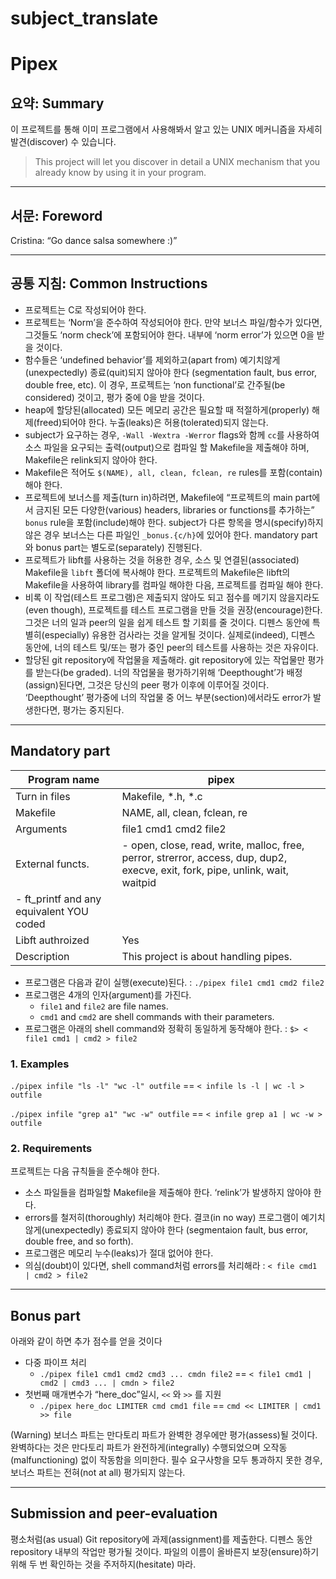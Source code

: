 # subject_translate

# Pipex

## 요약: Summary

이 프로젝트를 통해 이미 프로그램에서 사용해봐서 알고 있는 UNIX 메커니즘을 자세히 발견(discover) 수 있습니다.

> This project will let you discover in detail a UNIX mechanism that you already know by using it in your program.
> 

---

## 서문: Foreword

Cristina: “Go dance salsa somewhere :)”

---

## 공통 지침: Common Instructions

- 프로젝트는 C로 작성되어야 한다.
- 프로젝트는 ‘Norm’을 준수하여 작성되어야 한다. 만약 보너스 파일/함수가 있다면, 그것들도 ‘norm check’에 포함되어야 한다. 내부에 ‘norm error’가 있으면 0을 받을 것이다.
- 함수들은 ‘undefined behavior’를 제외하고(apart from) 예기치않게(unexpectedly) 종료(quit)되지 않아야 한다 (segmentation fault, bus error, double free, etc). 이 경우, 프로젝트는 ‘non functional’로 간주될(be considered) 것이고, 평가 중에 0을 받을 것이다.
- heap에 할당된(allocated) 모든 메모리 공간은 필요할 때 적절하게(properly) 해제(freed)되어야 한다. 누출(leaks)은 허용(tolerated)되지 않는다.
- subject가 요구하는 경우, `-Wall -Wextra -Werror` flags와 함께 `cc`를 사용하여 소스 파일을 요구되는 출력(output)으로 컴파일 할 Makefile을 제출해야 하며, Makefile은 relink되지 않아야 한다.
- Makefile은 적어도 `$(NAME), all, clean, fclean, re` rules를 포함(contain)해야 한다.
- 프로젝트에 보너스를 제출(turn in)하려면, Makefile에 “프로젝트의 main part에서 금지된 모든 다양한(various) headers, libraries or functions를 추가하는” `bonus` rule을 포함(include)해야 한다. subject가 다른 항목을 명시(specify)하지 않은 경우 보너스는 다른 파일인 `_bonus.{c/h}`에 있어야 한다. mandatory part와 bonus part는 별도로(separately) 진행된다.
- 프로젝트가 libft를 사용하는 것을 허용한 경우, 소스 및 연결된(associated) Makefile을 `libft` 폴더에 복사해야 한다. 프로젝트의 Makefile은 libft의 Makefile을 사용하여 library를 컴파일 해야한 다음, 프로젝트를 컴파일 해야 한다.
- 비록 이 작업(테스트 프로그램)은 제출되지 않아도 되고 점수를 메기지 않을지라도(even though), 프로젝트를 테스트 프로그램을 만들 것을 권장(encourage)한다. 그것은 너의 일과 peer의 일을 쉽게 테스트 할 기회를 줄 것이다. 디펜스 동안에 특별히(especially) 유용한 검사라는 것을 알게될 것이다. 실제로(indeed), 디펜스 동안에, 너의 테스트 및/또는 평가 중인 peer의 테스트를 사용하는 것은 자유이다.
- 할당된 git repository에 작업물을 제출해라. git repository에 있는 작업물만 평가를 받는다(be graded). 너의 작업물을 평가하기위해 ‘Deepthought’가 배정(assign)된다면, 그것은 당신의 peer 평가 이후에 이루어질 것이다. ‘Deepthought’ 평가중에 너의 작업물 중 어느 부분(section)에서라도 error가 발생한다면, 평가는 중지된다.

---

## Mandatory part

| Program name | pipex |
| --- | --- |
| Turn in files | Makefile, *.h, *.c |
| Makefile | NAME, all, clean, fclean, re |
| Arguments | file1 cmd1 cmd2 file2 |
| External functs. | - open, close, read, write, malloc, free, perror, strerror, access, dup, dup2, execve, exit, fork, pipe, unlink, wait, waitpid
- ft_printf and any equivalent YOU coded |
| Libft authroized | Yes |
| Description | This project is about handling pipes. |
- 프로그램은 다음과 같이 실행(execute)된다.
: `./pipex file1 cmd1 cmd2 file2`
- 프로그램은 4개의 인자(argument)를 가진다.
    - `file1` and `file2` are file names.
    - `cmd1` and `cmd2` are shell commands with their parameters.
- 프로그램은 아래의 shell command와 정확히 동일하게 동작해야 한다.
: `$> < file1 cmd1 | cmd2 > file2`

### 1. Examples

`./pipex infile "ls -l" "wc -l" outfile` == `< infile ls -l | wc -l > outfile`

`./pipex infile "grep a1" "wc -w" outfile` == `< infile grep a1 | wc -w > outfile`

### 2. Requirements

프로젝트는 다음 규칙들을 준수해야 한다.

- 소스 파일들을 컴파일할 Makefile을 제출해야 한다. ‘relink’가 발생하지 않아야 한다.
- errors를 철저히(thoroughly) 처리해야 한다. 결코(in no way) 프로그램이 예기치않게(unexpectedly) 종료되지 않아야 한다 (segmentaion fault, bus error, double free, and so forth).
- 프로그램은 메모리 누수(leaks)가 절대 없어야 한다.
- 의심(doubt)이 있다면, shell command처럼 errors를 처리해라
: `< file cmd1 | cmd2 > file2`

---

## Bonus part

아래와 같이 하면 추가 점수를 얻을 것이다

- 다중 파이프 처리
    - `./pipex file1 cmd1 cmd2 cmd3 ... cmdn file2` == `< file1 cmd1 | cmd2 | cmd3 ... | cmdn > file2`
- 첫번째 매개변수가 “here_doc”일시, `<<` 와 `>>` 를 지원
    - `./pipex here_doc LIMITER cmd cmd1 file` == `cmd << LIMITER | cmd1 >> file`

(Warning) 보너스 파트는 만다토리 파트가 완벽한 경우에만 평가(assess)될 것이다. 완벽하다는 것은 만다토리 파트가 완전하게(integrally) 수행되었으며 오작동(malfunctioning) 없이 작동함을 의미한다. 필수 요구사항을 모두 통과하지 못한 경우, 보너스 파트는 전혀(not at all) 평가되지 않는다.

---

## Submission and peer-evaluation

평소처럼(as usual) Git repository에 과제(assignment)를 제출한다. 디펜스 동안 repository 내부의 작업만 평가될 것이다. 파일의 이름이 올바른지 보장(ensure)하기 위해 두 번 확인하는 것을 주저하지(hesitate) 마라.
